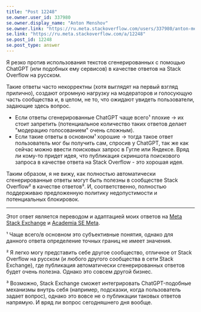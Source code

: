 ```yaml
---
title: "Post 12248"
se.owner.user_id: 337980
se.owner.display_name: "Anton Menshov"
se.owner.link: "https://ru.meta.stackoverflow.com/users/337980/anton-menshov"
se.link: "https://ru.meta.stackoverflow.com/a/12248"
se.post_id: 12248
se.post_type: answer
---
```

<p>Я резко против использования текстов сгенерированных с помощью ChatGPT (или подобных ему сервисов) в качестве ответов на Stack Overflow на русском.</p>
<p>Такие ответы часто некорректны (хотя выглядят на первый взгляд прилично), создают огромную нагрузку на модераторов и голосующую часть сообщества и, в целом, не то, что ожидают увидеть пользователи, задающие здесь вопрос.</p>
<ul>
<li>Если ответы сгенерированные ChatGPT чаще всего¹ плохие -&gt; их стоит запретить (потенциальное количество таких ответов делает &quot;модерацию голосованием&quot; очень сложным).</li>
<li>Если такие ответы в основном¹ хорошие -&gt; тогда такое ответ пользователь мог бы получить сам, спросив у ChatGPT, так же как сейчас можно ввести поисковых запрос в Гугле или Яндексе. Вряд ли кому-то придет идея, что публикация скриншота поискового запроса в качестве ответа на Stack Overflow - это хорошая идея.</li>
</ul>
<p>Таким образом, я не вижу, как полностью автоматически сгенерированные ответы могут быть полезны в сообществе Stack Overflow² в качестве ответов³. И, соответственно, полностью поддерживаю предложенную политику недопустимости и потенциальных блокировок.</p>
<hr />
<p>Этот ответ является переводом и адаптацией моих ответов на <a href="https://meta.stackexchange.com/a/384653/383809">Meta Stack Exchange</a> и <a href="https://academia.meta.stackexchange.com/a/5221/56594">Academia SE Meta</a>.</p>
<p>¹ Чаще всего/в основном это субъективные понятия, однако для данного ответа определение точных границ не имеет значения.</p>
<p>² Я легко могу представить себе другое сообщество, отличное от Stack Overflow на русском (и любого другого сообщества в сети Stack Exchange), где публикация автоматически сгенерированных ответов будет очень полезна. Однако это совсем другой бизнес.</p>
<p>³ Возможно, Stack Exchange сможет интегрировать ChatGPT-подобные механизмы внутрь себя (например, подсказки, когда пользователь задает вопрос), однако это вовсе не о публикации таковых ответов напрямую. И вряд ли вопрос сегодняшнего дня вообще.</p>
